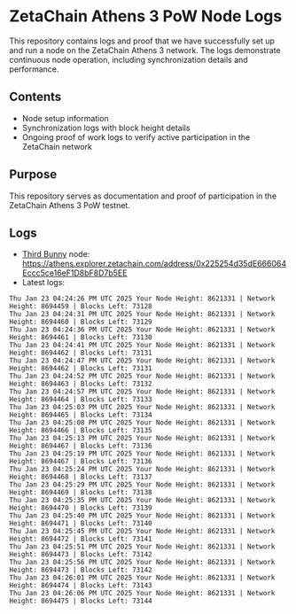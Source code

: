 # ZetaChain Athens 3 PoW Node Logs
This repository contains logs and proof that we have successfully set up and run a node on the ZetaChain Athens 3 network. The logs demonstrate continuous node operation, including synchronization details and performance.

## Contents
- Node setup information
- Synchronization logs with block height details
- Ongoing proof of work logs to verify active participation in the ZetaChain network

## Purpose
This repository serves as documentation and proof of participation in the ZetaChain Athens 3 PoW testnet.

## Logs

- [Third Bunny](https://thirdbunny.xyz/) node: https://athens.explorer.zetachain.com/address/0x225254d35dE666064Eccc5ce16eF1D8bF8D7b5EE
- Latest logs:
```
Thu Jan 23 04:24:26 PM UTC 2025 Your Node Height: 8621331 | Network Height: 8694459 | Blocks Left: 73128
Thu Jan 23 04:24:31 PM UTC 2025 Your Node Height: 8621331 | Network Height: 8694460 | Blocks Left: 73129
Thu Jan 23 04:24:36 PM UTC 2025 Your Node Height: 8621331 | Network Height: 8694461 | Blocks Left: 73130
Thu Jan 23 04:24:41 PM UTC 2025 Your Node Height: 8621331 | Network Height: 8694462 | Blocks Left: 73131
Thu Jan 23 04:24:47 PM UTC 2025 Your Node Height: 8621331 | Network Height: 8694462 | Blocks Left: 73131
Thu Jan 23 04:24:52 PM UTC 2025 Your Node Height: 8621331 | Network Height: 8694463 | Blocks Left: 73132
Thu Jan 23 04:24:57 PM UTC 2025 Your Node Height: 8621331 | Network Height: 8694464 | Blocks Left: 73133
Thu Jan 23 04:25:03 PM UTC 2025 Your Node Height: 8621331 | Network Height: 8694465 | Blocks Left: 73134
Thu Jan 23 04:25:08 PM UTC 2025 Your Node Height: 8621331 | Network Height: 8694466 | Blocks Left: 73135
Thu Jan 23 04:25:13 PM UTC 2025 Your Node Height: 8621331 | Network Height: 8694467 | Blocks Left: 73136
Thu Jan 23 04:25:19 PM UTC 2025 Your Node Height: 8621331 | Network Height: 8694467 | Blocks Left: 73136
Thu Jan 23 04:25:24 PM UTC 2025 Your Node Height: 8621331 | Network Height: 8694468 | Blocks Left: 73137
Thu Jan 23 04:25:29 PM UTC 2025 Your Node Height: 8621331 | Network Height: 8694469 | Blocks Left: 73138
Thu Jan 23 04:25:35 PM UTC 2025 Your Node Height: 8621331 | Network Height: 8694470 | Blocks Left: 73139
Thu Jan 23 04:25:40 PM UTC 2025 Your Node Height: 8621331 | Network Height: 8694471 | Blocks Left: 73140
Thu Jan 23 04:25:45 PM UTC 2025 Your Node Height: 8621331 | Network Height: 8694472 | Blocks Left: 73141
Thu Jan 23 04:25:51 PM UTC 2025 Your Node Height: 8621331 | Network Height: 8694473 | Blocks Left: 73142
Thu Jan 23 04:25:56 PM UTC 2025 Your Node Height: 8621331 | Network Height: 8694473 | Blocks Left: 73142
Thu Jan 23 04:26:01 PM UTC 2025 Your Node Height: 8621331 | Network Height: 8694474 | Blocks Left: 73143
Thu Jan 23 04:26:06 PM UTC 2025 Your Node Height: 8621331 | Network Height: 8694475 | Blocks Left: 73144
```
